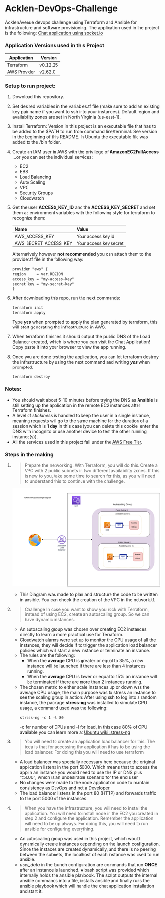 # Acklen-DevOps-Challenge
AcklenAvenue devops challenge using Terraform and Ansible for infrastructure and software provisioning.
The application used in the project is the following: [Chat application using socket.io](https://github.com/RGaldamez/Chat-App-using-Socket.io)

### Application Versions used in this Project
Application  | Version
----------   | ------ 
Terraform    | v0.12.25
AWS Provider | v2.62.0


### Setup to run project:
1. Download this repository.
2. Set desired variables in the variables.tf file (make sure to add an existing key pair name if you want to ssh into your instances). Default region and availability zones are set in North Virginia (us-east-1).
3. Install Terraform: Version in this project is an executable file that has to be added to the $PATH to run from command line/terminal. See version in the beginning of this README. In Ubuntu the executable file was added to the /bin folder.
4. Create an IAM user in AWS with the privilege of **AmazonEC2FullAccess**
   ...or you can set the individual services: 
   * EC2
   * EBS
   * Load Balancing
   * Auto Scaling
   * VPC
   * Security Groups
   * Cloudwatch
5. Get the user **ACCESS_KEY_ID** and the **ACCESS_KEY_SECRET** and set them as environment variables with the following style for terraform to recognize them:
   
    Name                  | Value
    --------------------  | -----
    AWS_ACCESS_KEY        | Your access key id
    AWS_SECRET_ACCESS_KEY | Your access key secret

    Alternatively however **not recommended** you can attach them to the provider.tf file in the following way:
    ```
    provider "aws" {
    region     = var.REGION
    access_key = "my-access-key"
    secret_key = "my-secret-key"
    }
    ```

6. After downloading this repo, run the next commands: 
   ```
   terraform init
   terraform apply
   ```
   Type __*yes*__ when prompted to apply the plan generated by terraform, this will start generating the infrastructure in AWS.
7. When terraform finishes it should output the public DNS of the Load Balancer created, which is where you can visit the Chat Application! Copy paste it into your browser to view the app running.
8. Once you are done testing the application, you can let terraform destroy the infrastructure by using the next command and writing __*yes*__ when prompted:
   ```
   terraform destroy
   ```

### Notes:
* You should wait about 5-10 minutes before trying the DNS as **Ansible** is still setting up the application in the remote EC2 instances after Terraform finishes.
* A level of *stickiness* is handled to keep the user in a single instance, meaning requests will go to the same machine for the duration of a session which is **1 day** in this case (you can delete this cookie, enter the DNS with incognito or use another device to test the other running instance(s)).
* All the services used in this project fall under the [AWS Free Tier](https://aws.amazon.com/free/).


### Steps in the making

1. >Prepare the networking. With Terraform, you will do this.
Create a VPC with 2 public subnets in two different availability zones. If this is new to you, take some time to search for this, as you will need to understand this to continue with the challenge.

    ![Infrastructure Diagram](/diagram.png)
    * This Diagram was made to plan and structure the code to be written in ansible. You can check the creation of the VPC in the network.tf.
  
1. >Challenge
In case you want to show you rock with Terraform, instead of using EC2, create an autoscaling group. So we can have dynamic instances.

    * An autoscaling group was chosen over creating EC2 instances directly to learn a more practical use for Terraform.
    * Cloudwatch alarms were set up to monitor the CPU usage of all the instances, they will decide if to trigger the application load balancer policies which will start a new instance or terminate an instance.
    * The rules are the following: 
       * When the **average** CPU is greater or equal to 35%, a new instance will be launched if there are less than 4 instances running.
       * When the **average** CPU is lower or equal to 15% an instance will be terminated if there are more than 2 instances running.
    * The chosen metric to either scale instances up or down was the average CPU usage, the main purpose was to stress an instance to see the scaling group in action: 
    After using ssh to log into a random instance, the package **stress-ng** was installed to simulate CPU usage, a command used was the following:
        ```
        stress-ng -c 1 -l 80
        ```
        -c for number of CPUs and -l for load, in this case 80% of CPU available 
        you can learn more at [Ubuntu wiki: stress-ng](https://wiki.ubuntu.com/Kernel/Reference/stress-ng)
    
3. >You will need to create an application load balancer for this. The idea is that for accessing the application it has to be using the load balancer. For doing this you will need to use terraform

    * A load balancer was specially necessary here because the original application listens in the port 5000. Which means that to access the app in an instance you would need to use the IP or DNS plus ":5000", which is an undesirable scenario for the end user.
    *  No changes were made to the node application code to mantain consistency as DevOps and not a Developer.
    * The load balancer listens in the port 80 (HTTP) and forwards traffic to the port 5000 of the instances.

4. >When you have the infrastructure, you will need to install the application. You will need to install node in the EC2 you created in step 2 and configure the application. Remember the application will need to be up always. For doing this, you will need to run ansible for configuring everything.
   * An autoscaling group was used in this project, which would dynamically create instances depending on the launch configuration. Since the instaces are created dynamically, and there is no peering between the subnets, the localhost of each instance was used to run ansible.
   * _user_data_ in the launch configuration are commands that run **ONCE** after an instance is launched. A bash script was provided which internally holds the ansible playbook. The script outputs the internal ansible commands into a file, installs ansible and finally runs the ansible playbook which will handle the chat application installation and start it.

   
   


  
